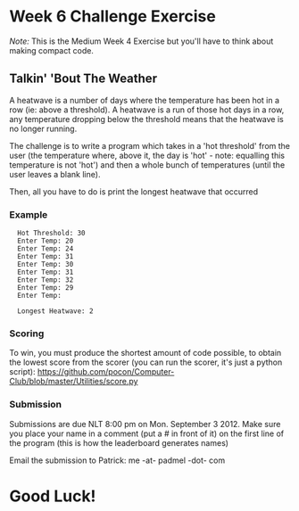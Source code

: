 Week 6 Challenge Exercise
========================

*Note:* This is the Medium Week 4 Exercise but you'll have to think about making compact code.

## Talkin' 'Bout The Weather ##

A heatwave is a number of days where the temperature has been hot in a row (ie: above a threshold). A heatwave is a run of those hot days in a row, any temperature dropping below the threshold means that the heatwave is no longer running.

The challenge is to write a program which takes in a 'hot threshold' from the user (the temperature where, above it, the day is 'hot' - note: equalling this temperature is not 'hot') and then a whole bunch of temperatures (until the user leaves a blank line).

Then, all you have to do is print the longest heatwave that occurred

### Example ###

      Hot Threshold: 30
      Enter Temp: 20
      Enter Temp: 24
      Enter Temp: 31
      Enter Temp: 30
      Enter Temp: 31
      Enter Temp: 32
      Enter Temp: 29
      Enter Temp: 

      Longest Heatwave: 2



### Scoring ###

To win, you must produce the shortest amount of code possible, to obtain the lowest score from the scorer (you can run the scorer, it's just a python script): 
   https://github.com/pocon/Computer-Club/blob/master/Utilities/score.py


### Submission ###

Submissions are due NLT 8:00 pm on Mon. September 3 2012.
Make sure you place your name in a comment (put a # in front of it) on the first line of the program (this is how the leaderboard generates names)

Email the submission to Patrick: me -at- padmel -dot- com


# Good Luck! #